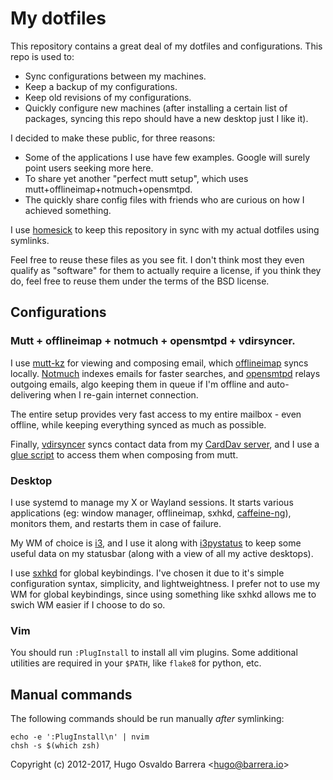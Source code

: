 My dotfiles
===========

This repository contains a great deal of my dotfiles and configurations.
This repo is used to:

 - Sync configurations between my machines.
 - Keep a backup of my configurations.
 - Keep old revisions of my configurations.
 - Quickly configure new machines (after installing a certain list of
 packages, syncing this repo should have a new desktop just I like it).

I decided to make these public, for three reasons:

 - Some of the applications I use have few examples. Google will surely
 point users seeking more here.
 - To share yet another "perfect mutt setup", which uses
 mutt+offlineimap+notmuch+opensmtpd.
 - The quickly share config files with friends who are curious on how
 I achieved something.

I use [homesick](https://github.com/technicalpickles/homesick) to keep this
repository in sync with my actual dotfiles using symlinks.

Feel free to reuse these files as you see fit. I don't think most they
even qualify as "software" for them to actually require a license, if you
think they do, feel free to reuse them under the terms of the BSD license.

Configurations
--------------

### Mutt + offlineimap + notmuch + opensmtpd + vdirsyncer.

I use [mutt-kz](https://github.com/karelzak/mutt-kz) for viewing and composing
email, which [offlineimap](http://offlineimap.org/) syncs locally.
[Notmuch](http://notmuchmail.org/) indexes emails for faster searches, and
[opensmtpd](https://opensmtpd.org/) relays outgoing emails, algo keeping them
in queue if I'm offline and auto-delivering when I re-gain internet connection.

The entire setup provides very fast access to my entire mailbox - even offline,
while keeping everything synced as much as possible.

Finally, [vdirsyncer](https://github.com/untitaker/vdirsyncer) syncs contact
data from my [CardDav server](http://radicale.org/), and I use a [glue
script](https://github.com/hobarrera/dotfiles/blob/master/home/.bin/muttcards) to
access them when composing from mutt.

### Desktop

I use systemd to manage my X or Wayland sessions. It starts various
applications (eg: window manager, offlineimap, sxhkd,
[caffeine-ng](https://github.com/hobarrera/caffeine-ng)), monitors them, and
restarts them in case of failure.

My WM of choice is [i3](http://i3wm.org/), and I use it along with
[i3pystatus](https://github.com/enkore/i3pystatus) to keep some useful data on
my statusbar (along with a view of all my active desktops).  

I use [sxhkd](https://github.com/baskerville/sxhkd) for global keybindings.
I've chosen it due to it's simple configuration syntax, simplicity, and
lightweightness. I prefer not to use my WM for global keybindings, since using
something like sxhkd allows me to swich WM easier if I choose to do so.

### Vim

You should run `:PlugInstall` to install all vim plugins. Some additional
utilities are required in your `$PATH`, like `flake8` for python, etc.

Manual commands
---------------

The following commands should be run manually *after* symlinking:

```
echo -e ':PlugInstall\n' | nvim
chsh -s $(which zsh)
```

Copyright (c) 2012-2017, Hugo Osvaldo Barrera &lt;hugo@barrera.io&gt;
